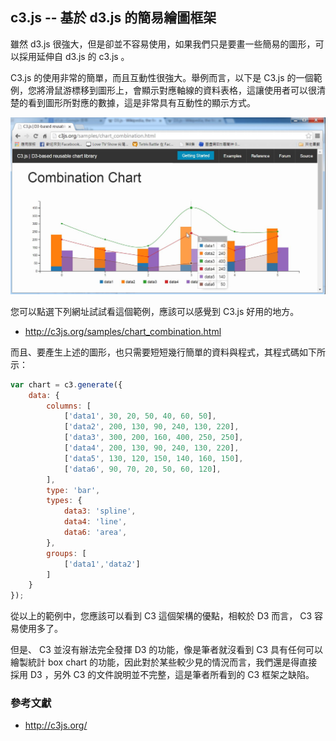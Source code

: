 ## c3.js -- 基於 d3.js 的簡易繪圖框架

雖然 d3.js 很強大，但是卻並不容易使用，如果我們只是要畫一些簡易的圖形，可以採用延伸自 d3.js 的 c3.js 。

C3.js 的使用非常的簡單，而且互動性很強大。舉例而言，以下是 C3.js 的一個範例，您將滑鼠游標移到圖形上，會顯示對應軸線的資料表格，這讓使用者可以很清楚的看到圖形所對應的數據，這是非常具有互動性的顯示方式。

![圖、C3.js 的一個繪圖範例](../img/c3chart.jpg)

您可以點選下列網址試試看這個範例，應該可以感覺到 C3.js 好用的地方。

* <http://c3js.org/samples/chart_combination.html> 

而且、要產生上述的圖形，也只需要短短幾行簡單的資料與程式，其程式碼如下所示：

```javascript
var chart = c3.generate({
    data: {
        columns: [
            ['data1', 30, 20, 50, 40, 60, 50],
            ['data2', 200, 130, 90, 240, 130, 220],
            ['data3', 300, 200, 160, 400, 250, 250],
            ['data4', 200, 130, 90, 240, 130, 220],
            ['data5', 130, 120, 150, 140, 160, 150],
            ['data6', 90, 70, 20, 50, 60, 120],
        ],
        type: 'bar',
        types: {
            data3: 'spline',
            data4: 'line',
            data6: 'area',
        },
        groups: [
            ['data1','data2']
        ]
    }
});
```

從以上的範例中，您應該可以看到 C3 這個架構的優點，相較於 D3 而言， C3 容易使用多了。

但是、 C3 並沒有辦法完全發揮 D3 的功能，像是筆者就沒看到 C3 具有任何可以繪製統計 box chart 的功能，因此對於某些較少見的情況而言，我們還是得直接採用 D3 ，另外 C3 的文件說明並不完整，這是筆者所看到的 C3 框架之缺陷。

### 參考文獻
* <http://c3js.org/>
